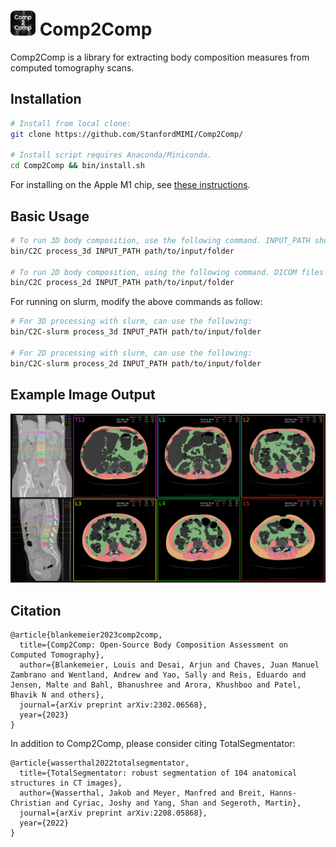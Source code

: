 # <img src="logo.png" width="40" height="40" /> Comp2Comp 
Comp2Comp is a library for extracting body composition measures from computed tomography scans. 

## Installation
```bash
# Install from local clone:
git clone https://github.com/StanfordMIMI/Comp2Comp/

# Install script requires Anaconda/Miniconda.
cd Comp2Comp && bin/install.sh
```
For installing on the Apple M1 chip, see [these instructions](https://github.com/StanfordMIMI/Comp2Comp/blob/master/Local%20Implementation%20%40%20M1%20arm64%20Silicon.md).

## Basic Usage
```bash
# To run 3D body composition, use the following command. INPUT_PATH should contain a DICOM series or subfolders that contain DICOM series.
bin/C2C process_3d INPUT_PATH path/to/input/folder

# To run 2D body composition, using the following command. DICOM files within the INPUT_PATH folder and subfolders of INPUT_PATH will be processed.
bin/C2C process_2d INPUT_PATH path/to/input/folder
```

For running on slurm, modify the above commands as follow:
```bash
# For 3D processing with slurm, can use the following:
bin/C2C-slurm process_3d INPUT_PATH path/to/input/folder

# For 2D processing with slurm, can use the following:
bin/C2C-slurm process_2d INPUT_PATH path/to/input/folder
```

## Example Image Output
![Alt text](figures/panel_example.png?raw=true "Comp2Comp Panel Example")

## Citation
``` 
@article{blankemeier2023comp2comp,
  title={Comp2Comp: Open-Source Body Composition Assessment on Computed Tomography},
  author={Blankemeier, Louis and Desai, Arjun and Chaves, Juan Manuel Zambrano and Wentland, Andrew and Yao, Sally and Reis, Eduardo and Jensen, Malte and Bahl, Bhanushree and Arora, Khushboo and Patel, Bhavik N and others},
  journal={arXiv preprint arXiv:2302.06568},
  year={2023}
}
```

In addition to Comp2Comp, please consider citing TotalSegmentator:
```
@article{wasserthal2022totalsegmentator,
  title={TotalSegmentator: robust segmentation of 104 anatomical structures in CT images},
  author={Wasserthal, Jakob and Meyer, Manfred and Breit, Hanns-Christian and Cyriac, Joshy and Yang, Shan and Segeroth, Martin},
  journal={arXiv preprint arXiv:2208.05868},
  year={2022}
}
```


